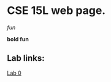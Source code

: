 # CSE 15L web page.


_fun_

__bold fun__ 


## Lab links:

[Lab 0](https://<danielcarrascoza>.github.io/<cse15l-labs-fa22>/lab-report-1-week-0.html)


